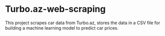 # Turbo.az-web-scraping
 This project scrapes car data from Turbo.az, stores the data in a CSV file for building a machine learning model to predict car prices.
